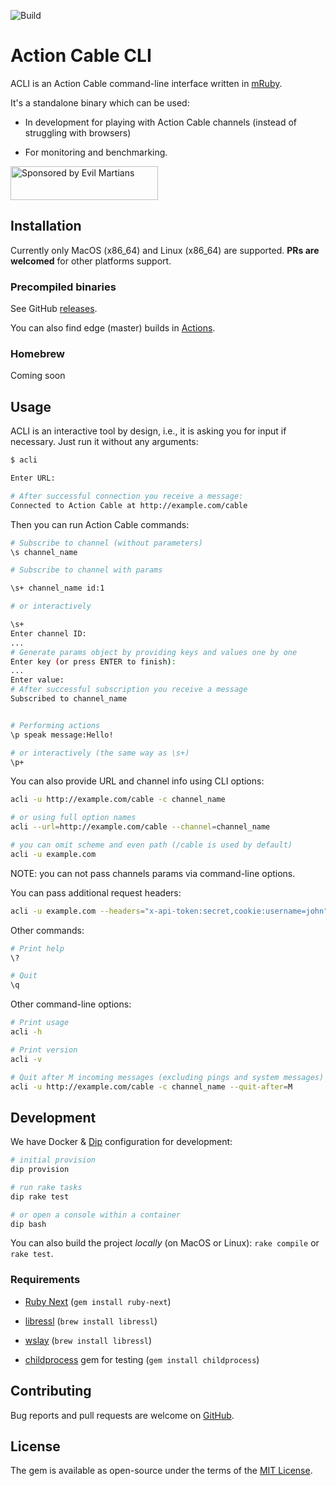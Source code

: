 ![Build](https://github.com/palkan/acli/workflows/Build/badge.svg)

# Action Cable CLI

ACLI is an Action Cable command-line interface written in [mRuby](http://mruby.org).

It's a standalone binary which can be used:

- In development for playing with Action Cable channels (instead of struggling with browsers)

- For monitoring and benchmarking.

<a href="https://evilmartians.com/">
<img src="https://evilmartians.com/badges/sponsored-by-evil-martians.svg" alt="Sponsored by Evil Martians" width="236" height="54"></a>

## Installation

Currently only MacOS (x86\_64) and Linux (x86\_64) are supported.
**PRs are welcomed** for other platforms support.

### Precompiled binaries

See GitHub [releases](https://github.com/palkan/acli/releases).

You can also find edge (master) builds in [Actions](https://github.com/palkan/acli/actions).

### Homebrew

Coming soon

## Usage

ACLI is an interactive tool by design, i.e., it is asking you for input if necessary.
Just run it without any arguments:

```sh
$ acli

Enter URL:

# After successful connection you receive a message:
Connected to Action Cable at http://example.com/cable
```

Then you can run Action Cable commands:

```sh
# Subscribe to channel (without parameters)
\s channel_name

# Subscribe to channel with params

\s+ channel_name id:1

# or interactively

\s+
Enter channel ID:
...
# Generate params object by providing keys and values one by one
Enter key (or press ENTER to finish):
...
Enter value:
# After successful subscription you receive a message
Subscribed to channel_name


# Performing actions
\p speak message:Hello!

# or interactively (the same way as \s+)
\p+
```

You can also provide URL and channel info using CLI options:

```sh
acli -u http://example.com/cable -c channel_name

# or using full option names
acli --url=http://example.com/cable --channel=channel_name

# you can omit scheme and even path (/cable is used by default)
acli -u example.com
```

NOTE: you can not pass channels params via command-line options.

You can pass additional request headers:

```sh
acli -u example.com --headers="x-api-token:secret,cookie:username=john"
```

Other commands:

```sh
# Print help
\?

# Quit
\q
```

Other command-line options:

```sh
# Print usage
acli -h

# Print version
acli -v

# Quit after M incoming messages (excluding pings and system messages)
acli -u http://example.com/cable -c channel_name --quit-after=M
```

## Development

We have Docker & [Dip](https://github.com/bibendi/dip) configuration for development:

```sh
# initial provision
dip provision

# run rake tasks
dip rake test

# or open a console within a container
dip bash
```

You can also build the project _locally_ (on MacOS or Linux): `rake compile` or `rake test`.

### Requirements

- [Ruby Next](https://github.com/ruby-next/ruby-next) (`gem install ruby-next`)

- [libressl](https://www.libressl.org/) (`brew install libressl`)

- [wslay](https://github.com/tatsuhiro-t/wslay) (`brew install libressl`)

- [childprocess](https://github.com/enkessler/childprocess) gem for testing (`gem install childprocess`)

## Contributing

Bug reports and pull requests are welcome on [GitHub](https://github.com/palkan/acli).

## License

The gem is available as open-source under the terms of the [MIT License](http://opensource.org/licenses/MIT).
